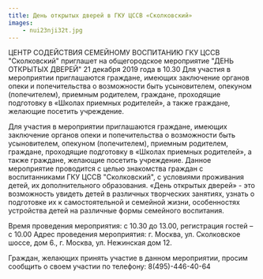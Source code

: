 ```yaml
---
title: День открытых дверей в ГКУ ЦССВ «Сколковский»
images:
    - nui23nji32t.jpg    
---
```



ЦЕНТР СОДЕЙСТВИЯ СЕМЕЙНОМУ ВОСПИТАНИЮ ГКУ ЦССВ "Сколковский"  приглашет на общегородское мероприятие 
"ДЕНЬ ОТКРЫТЫХ ДВЕРЕЙ" 21 декабря  2019 года в 10.30 
Для участия в мероприятии приглашаются граждане, имеющих заключение органов опеки и попечительства о возможности быть усыновителем, опекуном (попечителем), приемным родителем, граждане, проходящие подготовку в «Школах приемных родителей», а также граждане, желающие посетить учреждение. 

<!--more-->
Для участия в мероприятии приглашаются граждане, имеющих заключение органов опеки и попечительства о возможности быть усыновителем, опекуном (попечителем), приемным родителем, граждане, проходящие подготовку в «Школах приемных родителей», а также граждане, желающие посетить учреждение. 
Данное мероприятие проводится с целью знакомства граждан с воспитанниками ГКУ ЦССВ "Сколковский", с условиями проживания детей, их дополнительного образования. 
«День открытых дверей» - это возможность увидеть детей в различных творческих занятиях, узнать о подготовке их к самостоятельной и семейной жизни, особенностях устройства детей на различные формы семейного воспитания. 

Время проведения мероприятия: с 10.30 до 13.00, регистрация гостей – с 10.00
Адрес проведения мероприятия: г. Москва, ул. Сколковское шоссе, дом 6., г. Москва, ул. Нежинская  дом 12.

Граждан, желающих принять участие в данном мероприятии, просим сообщить о своем участии по телефону: 8(495)-446-40-64
